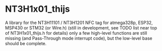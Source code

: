 # NT3H1x01_thijs
A library for the NT3H11101 / NT3H1201 NFC tag for atmega328p, ESP32, MSP430 or STM32 (or Wire.h)
(still in development, see TODO list near top of NT3H1x01_thijs.h for details)
only a few high-level functions are still missing (and Pass-Through mode interrupt code), but the low-level base should be complete.